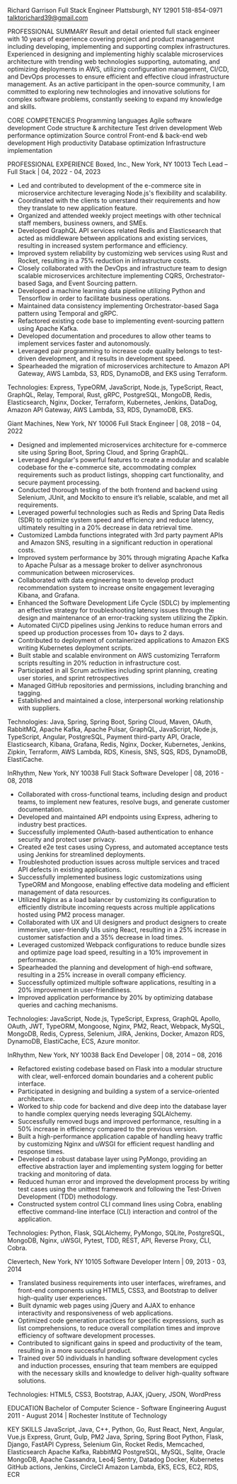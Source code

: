 Richard Garrison
Full Stack Engineer
Plattsburgh, NY 12901
518-854-0971
talktorichard39@gmail.com

PROFESSIONAL SUMMARY
Result and detail oriented full stack engineer with 10 years of experience covering project and product management including developing, implementing and supporting complex infrastructures. Experienced in designing and implementing highly scalable microservices architecture with trending web technologies supporting, automating, and optimizing deployments in AWS, utilizing configuration management, CI/CD, and DevOps processes to ensure efficient and effective cloud infrastructure management. As an active participant in the open-source community, I am committed to exploring new technologies and innovative solutions for complex software problems, constantly seeking to expand my knowledge and skills.

CORE COMPETENCIES
Programming languages
Agile software development
Code structure & architecture
Test driven development
Web performance optimization
Source control
Front-end & back-end web development
High productivity
Database optimization
Infrastructure implementation

PROFESSIONAL EXPERIENCE
Boxed, Inc., New York, NY 10013
Tech Lead – Full Stack | 04, 2022 - 04, 2023

- Led and contributed to development of the e-commerce site in microservice architecture leveraging Node.js's flexibility and scalability.
- Coordinated with the clients to unerstand their requirements and how they translate to new application feature.
- Organized and attended weekly project meetings with other technical staff members, business owners, and SMEs.
- Developed GraphQL API services related Redis and Elasticsearch that acted as middleware between applications and existing services, resulting in increased system performance and efficiency.
- Improved system reliability by customizing web services using Rust and Rocket, resulting in a 75% reduction in infrastructure costs.
- Closely collaborated with the DevOps and infrastructure team to design scalable microservices architecture implementing CQRS, Orchestrator-based Saga, and Event Sourcing pattern.
- Developed a machine learning data pipeline utilizing Python and Tensorflow in order to facilitate business operations.
- Maintained data consistency implementing Orchestrator-based Saga pattern using Temporal and gRPC.
- Refactored existing code base to implementing event-sourcing pattern using Apache Kafka.
- Developed documentation and procedures to allow other teams to implement services faster and autonomously.
- Leveraged pair programming to increase code quality belongs to test-driven development, and it results in development speed.
- Spearheaded the migration of microservices architecture to Amazon API Gateway, AWS Lambda, S3, RDS, DynamoDB, and EKS using Terraform.

Technologies: Express, TypeORM, JavaScript, Node.js, TypeScript, React, GraphQL, Relay, Temporal, Rust, gRPC, PostgreSQL, MongoDB, Redis, Elasticsearch, Nginx, Docker, Terraform, Kubernetes, Jenkins, DataDog, Amazon API Gateway, AWS Lambda, S3, RDS, DynamoDB, EKS.

Giant Machines, New York, NY 10006
Full Stack Engineer | 08, 2018 – 04, 2022

- Designed and implemented microservices architecture for e-commerce site using Spring Boot, Spring Cloud, and Spring GraphQL.
- Leveraged Angular's powerful features to create a modular and scalable codebase for the e-commerce site, accommodating complex requirements such as product listings, shopping cart functionality, and secure payment processing.
- Conducted thorough testing of the both frontend and backend using Selenium, JUnit, and Mockito to ensure it’s reliable, scalable, and met all requirements.
- Leveraged powerful technologies such as Redis and Spring Data Redis (SDR) to optimize system speed and efficiency and reduce latency, ultimately resulting in a 20% decrease in data retrieval time.
- Customized Lambda functions integrated with 3rd party payment APIs and Amazon SNS, resulting in a significant reduction in operational costs.
- Improved system performance by 30% through migrating Apache Kafka to Apache Pulsar as a message broker to deliver asynchronous communication between microservices.
- Collaborated with data engineering team to develop product recommendation system to increase onsite engagement leveraging Kibana, and Grafana.
- Enhanced the Software Development Life Cycle (SDLC) by implementing an effective strategy for troubleshooting latency issues through the design and maintenance of an error-tracking system utilizing the Zipkin.
- Automated CI/CD pipelines using Jenkins to reduce human errors and speed up production processes from 10+ days to 2 days.
- Contributed to deployment of containerized applications to Amazon EKS writing Kubernetes deployment scripts.
- Built stable and scalable environment on AWS customizing Terraform scripts resulting in 20% reduction in infrastructure cost.
- Participated in all Scrum activities including sprint planning, creating user stories, and sprint retrospectives
- Managed GitHub repositories and permissions, including branching and tagging.
- Established and maintained a close, interpersonal working relationship with suppliers.

Technologies: Java, Spring, Spring Boot, Spring Cloud, Maven, OAuth, RabbitMQ, Apache Kafka, Apache Pulsar, GraphQL, JavaScript, Node.js, TypeScript, Angular, PostgreSQL, Payment third-party API, Oracle, Elasticsearch, Kibana, Grafana, Redis, Nginx, Docker, Kubernetes, Jenkins, Zipkin, Terraform, AWS Lambda, RDS, Kinesis, SNS, SQS, RDS, DynamoDB, ElastiCache.

InRhythm, New York, NY 10038
Full Stack Software Developer | 08, 2016 - 08, 2018

- Collaborated with cross-functional teams, including design and product teams, to implement new features, resolve bugs, and generate customer documentation.
- Developed and maintained API endpoints using Express, adhering to industry best practices.
- Successfully implemented OAuth-based authentication to enhance security and protect user privacy.
- Created e2e test cases using Cypress, and automated acceptance tests using Jenkins for streamlined deployments.
- Troubleshoted production issues across multiple services and traced API defects in existing applications.
- Successfully implemented business logic customizations using TypeORM and Mongoose, enabling effective data modeling and efficient management of data resources.
- Utilized Nginx as a load balancer by customizing its configuration to efficiently distribute incoming requests across multiple applications hosted using PM2 process manager.
- Collaborated with UX and UI designers and product designers to create immersive, user-friendly UIs using React, resulting in a 25% increase in customer satisfaction and a 35% decrease in load times.
- Leveraged customized Webpack configurations to reduce bundle sizes and optimize page load speed, resulting in a 10% improvement in performance.
- Spearheaded the planning and development of high-end software, resulting in a 25% increase in overall company efficiency.
- Successfully optimized multiple software applications, resulting in a 20% improvement in user-friendliness.
- Improved application performance by 20% by optimizing database queries and caching mechanisms.

Technologies: JavaScript, Node.js, TypeScript, Express, GraphQL Apollo, OAuth, JWT, TypeORM, Mongoose, Nginx, PM2, React, Webpack, MySQL, MongoDB, Redis, Cypress, Selenium, JIRA, Jenkins, Docker, Amazon RDS, DynamoDB, ElastiCache, ECS, Azure monitor.

InRhythm, New York, NY 10038
Back End Developer | 08, 2014 – 08, 2016

- Refactored existing codebase based on Flask into a modular structure with clear, well-enforced domain boundaries and a coherent public interface.
- Participated in designing and building a system of a service-oriented architecture.
- Worked to ship code for backend and dive deep into the database layer to handle complex querying needs leveraging SQLAlchemy.
- Successfully removed bugs and improved performance, resulting in a 50% increase in efficiency compared to the previous version.
- Built a high-performance application capable of handling heavy traffic by customizing Nginx and uWSGI for efficient request handling and response times.
- Developed a robust database layer using PyMongo, providing an effective abstraction layer and implementing system logging for better tracking and monitoring of data.
- Reduced human error and improved the development process by writing test cases using the unittest framework and following the Test-Driven Development (TDD) methodology.
- Constructed system control CLI command lines using Cobra, enabling effective command-line interface (CLI) interaction and control of the application.

Technologies: Python, Flask, SQLAlchemy, PyMongo, SQLite, PostgreSQL, MongoDB, Nginx, uWSGI, Pytest, TDD, REST, API, Reverse Proxy, CLI, Cobra.

Clevertech, New York, NY 10105
Software Developer Intern | 09, 2013 - 03, 2014

- Translated business requirements into user interfaces, wireframes, and front-end components using HTML5, CSS3, and Bootstrap to deliver high-quality user experiences.
- Built dynamic web pages using jQuery and AJAX to enhance interactivity and responsiveness of web applications.
- Optimized code generation practices for specific expressions, such as list comprehensions, to reduce overall compilation times and improve efficiency of software development processes.
- Contributed to significant gains in speed and productivity of the team, resulting in a more successful product.
- Trained over 50 individuals in handling software development cycles and induction processes, ensuring that team members are equipped with the necessary skills and knowledge to deliver high-quality software solutions.

Technologies: HTML5, CSS3, Bootstrap, AJAX, jQuery, JSON, WordPress

EDUCATION
Bachelor of Computer Science - Software Engineering
August 2011 - August 2014 | Rochester Institute of Technology

KEY SKILLS
JavaScript, Java, C++, Python, Go, Rust
React, Next, Angular, Vue.js
Express, Grunt, Gulp, PM2
Java, Spring, Spring Boot
Python, Flask, Django, FastAPI
Cypress, Selenium
Gin, Rocket
Redis, Memcached, Elasticsearch
Apache Kafka, RabbitMQ
PostgreSQL, MySQL, Sqlite, Oracle
MongoDB, Apache Cassandra, Leo4j
Sentry, Datadog
Docker, Kubernetes
GitHub actions, Jenkins, CircleCI
Amazon Lambda, EKS, ECS, EC2, RDS, ECR
